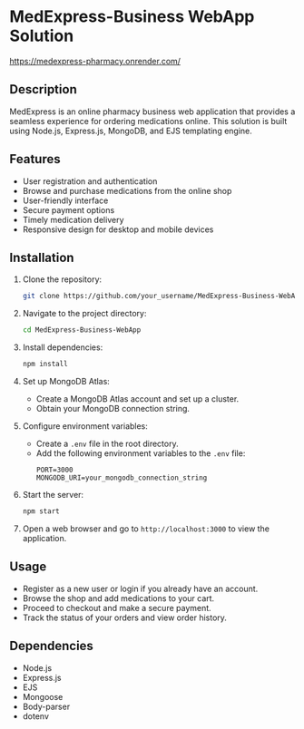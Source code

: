 # MedExpress-Business WebApp Solution
https://medexpress-pharmacy.onrender.com/

## Description
MedExpress is an online pharmacy business web application that provides a seamless experience for ordering medications online. This solution is built using Node.js, Express.js, MongoDB, and EJS templating engine.

## Features
- User registration and authentication
- Browse and purchase medications from the online shop
- User-friendly interface
- Secure payment options
- Timely medication delivery
- Responsive design for desktop and mobile devices

## Installation
1. Clone the repository:
   ```bash
   git clone https://github.com/your_username/MedExpress-Business-WebApp.git
   ```

2. Navigate to the project directory:
   ```bash
   cd MedExpress-Business-WebApp
   ```

3. Install dependencies:
   ```bash
   npm install
   ```

4. Set up MongoDB Atlas:
   - Create a MongoDB Atlas account and set up a cluster.
   - Obtain your MongoDB connection string.

5. Configure environment variables:
   - Create a `.env` file in the root directory.
   - Add the following environment variables to the `.env` file:
     ```
     PORT=3000
     MONGODB_URI=your_mongodb_connection_string
     ```

6. Start the server:
   ```bash
   npm start
   ```

7. Open a web browser and go to `http://localhost:3000` to view the application.

## Usage
- Register as a new user or login if you already have an account.
- Browse the shop and add medications to your cart.
- Proceed to checkout and make a secure payment.
- Track the status of your orders and view order history.

## Dependencies
- Node.js
- Express.js
- EJS
- Mongoose
- Body-parser
- dotenv
